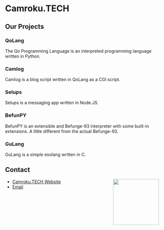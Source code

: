 # Camroku.TECH
## Our Projects
### QoLang
The Qo Programming Language is an interpreted programming language written in Python.
### Camlog
Camlog is a blog script written in QoLang as a CGI script.
### Selups
Selups is a messaging app written in Node.JS.
### BefunPY
BefunPY is an extensible and Befunge-93 interpreter with some built-in extensions. A little different from the actual Befunge-93.
### GuLang
GuLang is a simple esolang written in C.
## Contact
<img src="https://avatars.githubusercontent.com/u/109251625" align="right" width="150px" />

* [Camroku.TECH Website](https://camroku.tech)
* [Email](mailto:cinaryilmaz.gnu@gmail.com)
